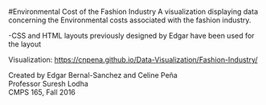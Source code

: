 #Environmental Cost of the Fashion Industry
A visualization displaying data concerning the Environmental costs associated with the fashion industry.

-CSS and HTML layouts previously designed by Edgar have been used for the layout

Visualization: https://cnpena.github.io/Data-Visualization/Fashion-Industry/ <br>

Created by Edgar Bernal-Sanchez and Celine Peña <br>
Professor Suresh Lodha <br>
CMPS 165, Fall 2016  
